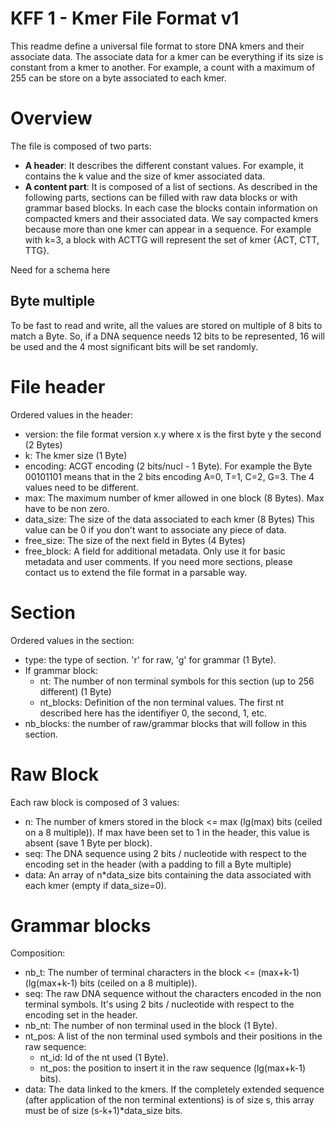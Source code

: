 # KFF 1 - Kmer File Format v1

This readme define a universal file format to store DNA kmers and their associate data.
The associate data for a kmer can be everything if its size is constant from a kmer to another.
For example, a count with a maximum of 255 can be store on a byte associated to each kmer.


# Overview

The file is composed of two parts:
* **A header**: It describes the different constant values.
For example, it contains the k value and the size of kmer associated data.
* **A content part**: It is composed of a list of sections.
As described in the following parts, sections can be filled with raw data blocks or with grammar based blocks.
In each case the blocks contain information on compacted kmers and their associated data.
We say compacted kmers because more than one kmer can appear in a sequence.
For example with k=3, a block with ACTTG will represent the set of kmer {ACT, CTT, TTG}.

Need for a schema here

## Byte multiple

To be fast to read and write, all the values are stored on multiple of 8 bits to match a Byte.
So, if a DNA sequence needs 12 bits to be represented, 16 will be used and the 4 most significant bits will be set randomly.


# File header

Ordered values in the header:
* version: the file format version x.y where x is the first byte y the second (2 Bytes)
* k: The kmer size (1 Byte)
* encoding: ACGT encoding (2 bits/nucl - 1 Byte).
For example the Byte 00101101 means that in the 2 bits encoding A=0, T=1, C=2, G=3.
The 4 values need to be different.
* max: The maximum number of kmer allowed in one block (8 Bytes).
Max have to be non zero.
* data_size: The size of the data associated to each kmer (8 Bytes)
This value can be 0 if you don't want to associate any piece of data.
* free_size: The size of the next field in Bytes (4 Bytes)
* free_block: A field for additional metadata. Only use it for basic metadata and user comments.
If you need more sections, please contact us to extend the file format in a parsable way.

# Section

Ordered values in the section:
* type: the type of section. 'r' for raw, 'g' for grammar (1 Byte).
* If grammar block:
  * nt: The number of non terminal symbols for this section (up to 256 different) (1 Byte)
  * nt_blocks: Definition of the non terminal values.
The first nt described here has the identifiyer 0, the second, 1, etc.
* nb_blocks: the number of raw/grammar blocks that will follow in this section.

# Raw Block

Each raw block is composed of 3 values:
* n: The number of kmers stored in the block <= max (lg(max) bits (ceiled on a 8 multiple)).
If max have been set to 1 in the header, this value is absent (save 1 Byte per block).
* seq: The DNA sequence using 2 bits / nucleotide with respect to the encoding set in the header (with a padding to fill a Byte multiple)
* data: An array of n\*data_size bits containing the data associated with each kmer (empty if data_size=0).

# Grammar blocks

Composition:
* nb_t: The number of terminal characters in the block <= (max+k-1) (lg(max+k-1) bits (ceiled on a 8 multiple)).
* seq: The raw DNA sequence without the characters encoded in the non terminal symbols.
It's using 2 bits / nucleotide with respect to the encoding set in the header.
* nb_nt: The number of non terminal used in the block (1 Byte).
* nt_pos: A list of the non terminal used symbols and their positions in the raw sequence:
  * nt_id: Id of the nt used (1 Byte).
  * nt_pos: the position to insert it in the raw sequence (lg(max+k-1) bits).
* data: The data linked to the kmers. If the completely extended sequence (after application of the non terminal extentions) is of size s, this array must be of size (s-k+1)\*data_size bits.

